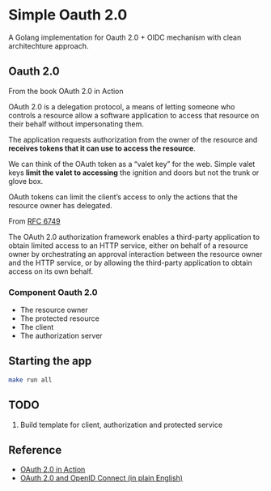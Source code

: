 # Simple Oauth 2.0

A Golang implementation for Oauth 2.0 + OIDC mechanism with clean architechture approach. 

## Oauth 2.0

From the book OAuth 2.0 in Action

OAuth 2.0 is a delegation protocol, a means of letting someone who controls a resource allow a software application to access that resource on their behalf without impersonating them. 

The application requests authorization from the owner of the resource and **receives tokens that it can use to access the resource**.

We can think of the OAuth token as a “valet key” for the web. Simple valet keys **limit the valet to accessing** the ignition and doors but not the trunk or glove box.

OAuth tokens can limit the client’s access to only the actions that the resource owner has delegated.

From [RFC 6749](https://tools.ietf.org/html/rfc6749)

The OAuth 2.0 authorization framework enables a third-party application to obtain limited access to an HTTP service, either on behalf of a resource owner by orchestrating an approval interaction between the resource owner and the HTTP service, or by allowing the third-party application to obtain access on its own behalf.

### Component Oauth 2.0

- The resource owner
- The protected resource
- The client
- The authorization server

## Starting the app

```bash
make run all
```

## TODO

1. Build template for client, authorization and protected service

## Reference

- [OAuth 2.0 in Action](https://learning.oreilly.com/library/view/oauth-2-in/9781617293276/)
- [OAuth 2.0 and OpenID Connect (in plain English)](https://www.youtube.com/watch?v=996OiexHze0)